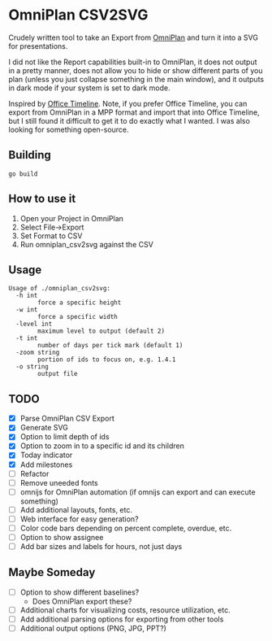 # OmniPlan CSV2SVG

Crudely written tool to take an Export from [OmniPlan](https://www.omnigroup.com/omniplan/) and turn it into a SVG
for presentations.

I did not like the Report capabilities built-in to OmniPlan, it does not
output in a pretty manner, does not allow you to hide or show different parts
of you plan (unless you just collapse something in the main window), and it
outputs in dark mode if your system is set to dark mode.

Inspired by [Office Timeline](https://www.officetimeline.com/). Note, if you
prefer Office Timeline, you can export from OmniPlan in a MPP format and import
that into Office Timeline, but I still found it difficult to get it to do
exactly what I wanted. I was also looking for something open-source.

## Building

```
go build
```

## How to use it

1. Open your Project in OmniPlan
2. Select File->Export
3. Set Format to CSV
4. Run omniplan_csv2svg against the CSV

## Usage

```
Usage of ./omniplan_csv2svg:
  -h int
        force a specific height
  -w int
        force a specific width
  -level int
        maximum level to output (default 2)
  -t int
        number of days per tick mark (default 1)
  -zoom string
        portion of ids to focus on, e.g. 1.4.1
  -o string
        output file
```

## TODO

- [X] Parse OmniPlan CSV Export
- [X] Generate SVG
- [X] Option to limit depth of ids
- [X] Option to zoom in to a specific id and its children
- [X] Today indicator
- [X] Add milestones
- [ ] Refactor
- [ ] Remove uneeded fonts
- [ ] omnijs for OmniPlan automation (if omnijs can export and can execute something)
- [ ] Add additional layouts, fonts, etc.
- [ ] Web interface for easy generation?
- [ ] Color code bars depending on percent complete, overdue, etc.
- [ ] Option to show assignee
- [ ] Add bar sizes and labels for hours, not just days

## Maybe Someday

- [ ] Option to show different baselines?
    - Does OmniPlan export these?
- [ ] Additional charts for visualizing costs, resource utilization, etc.
- [ ] Add additional parsing options for exporting from other tools
- [ ] Additional output options (PNG, JPG, PPT?)
